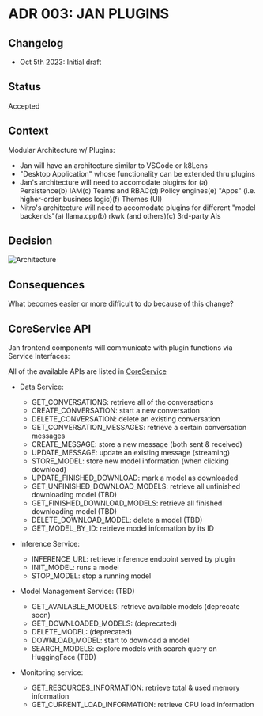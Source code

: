 # ADR 003: JAN PLUGINS

## Changelog

- Oct 5th 2023: Initial draft

## Status

Accepted

## Context

Modular Architecture w/ Plugins:

- Jan will have an architecture similar to VSCode or k8Lens
- "Desktop Application" whose functionality can be extended thru plugins
- Jan's architecture will need to accomodate plugins for (a) Persistence(b) IAM(c) Teams and RBAC(d) Policy engines(e) "Apps" (i.e. higher-order business logic)(f) Themes (UI)
- Nitro's architecture will need to accomodate plugins for different "model backends"(a) llama.cpp(b) rkwk (and others)(c) 3rd-party AIs

## Decision

![Architecture](./images/adr-003-01.png)

## Consequences

What becomes easier or more difficult to do because of this change?

## CoreService API

Jan frontend components will communicate with plugin functions via Service Interfaces:

All of the available APIs are listed in [CoreService](../web/shared/coreService.ts)

- Data Service:

  - GET_CONVERSATIONS: retrieve all of the conversations
  - CREATE_CONVERSATION: start a new conversation
  - DELETE_CONVERSATION: delete an existing conversation
  - GET_CONVERSATION_MESSAGES: retrieve a certain conversation messages
  - CREATE_MESSAGE: store a new message (both sent & received)
  - UPDATE_MESSAGE: update an existing message (streaming)
  - STORE_MODEL: store new model information (when clicking download)
  - UPDATE_FINISHED_DOWNLOAD: mark a model as downloaded
  - GET_UNFINISHED_DOWNLOAD_MODELS: retrieve all unfinished downloading model (TBD)
  - GET_FINISHED_DOWNLOAD_MODELS: retrieve all finished downloading model (TBD)
  - DELETE_DOWNLOAD_MODEL: delete a model (TBD)
  - GET_MODEL_BY_ID: retrieve model information by its ID

- Inference Service:

  - INFERENCE_URL: retrieve inference endpoint served by plugin
  - INIT_MODEL: runs a model
  - STOP_MODEL: stop a running model

- Model Management Service: (TBD)

  - GET_AVAILABLE_MODELS: retrieve available models (deprecate soon)
  - GET_DOWNLOADED_MODELS: (deprecated)
  - DELETE_MODEL: (deprecated)
  - DOWNLOAD_MODEL: start to download a model
  - SEARCH_MODELS: explore models with search query on HuggingFace (TBD)

- Monitoring service:
  - GET_RESOURCES_INFORMATION: retrieve total & used memory information
  - GET_CURRENT_LOAD_INFORMATION: retrieve CPU load information
